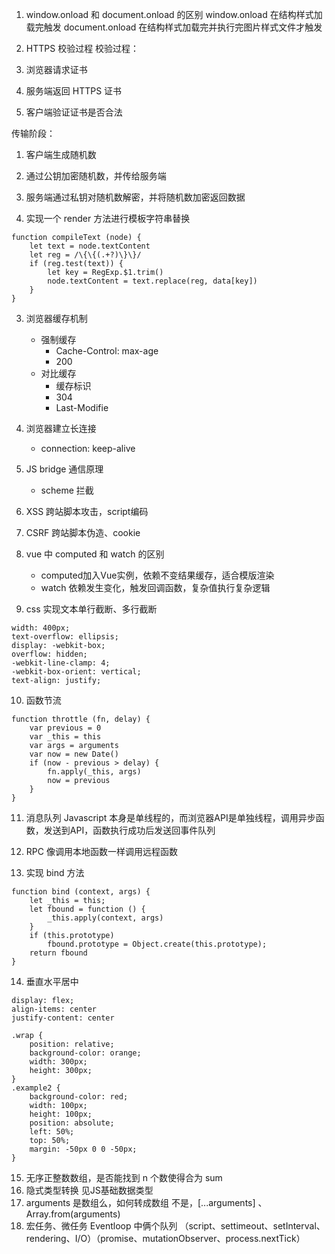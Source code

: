 1. window.onload 和 document.onload 的区别
window.onload 在结构样式加载完触发
document.onload 在结构样式加载完并执行完图片样式文件才触发

2. HTTPS 校验过程
校验过程：

1. 浏览器请求证书
2. 服务端返回 HTTPS 证书
3. 客户端验证证书是否合法

传输阶段：
1. 客户端生成随机数
2. 通过公钥加密随机数，并传给服务端
3. 服务端通过私钥对随机数解密，并将随机数加密返回数据

3. 实现一个 render 方法进行模板字符串替换
```
function compileText (node) {
    let text = node.textContent
    let reg = /\{\{(.+?)\}\}/
    if (reg.test(text)) {
        let key = RegExp.$1.trim()
        node.textContent = text.replace(reg, data[key])
    }
}
```

3. 浏览器缓存机制
    + 强制缓存
        + Cache-Control: max-age
        + 200
    + 对比缓存
        + 缓存标识 
        + 304
        + Last-Modifie
4. 浏览器建立长连接
    + connection: keep-alive

5. JS bridge 通信原理
    + scheme 拦截

6. XSS
    跨站脚本攻击，script编码
7. CSRF
    跨站脚本伪造、cookie
8. vue 中 computed 和 watch 的区别
    + computed加入Vue实例，依赖不变结果缓存，适合模版渲染
    + watch 依赖发生变化，触发回调函数，复杂值执行复杂逻辑
9. css 实现文本单行截断、多行截断
```
width: 400px;
text-overflow: ellipsis; 
display: -webkit-box;
overflow: hidden;
-webkit-line-clamp: 4;
-webkit-box-orient: vertical;
text-align: justify;
```

10. 函数节流
```
function throttle (fn, delay) {
    var previous = 0
    var _this = this
    var args = arguments
    var now = new Date()
    if (now - previous > delay) {
        fn.apply(_this, args)
        now = previous
    }
}
```
11. 消息队列
Javascript 本身是单线程的，而浏览器API是单独线程，调用异步函数，发送到API，函数执行成功后发送回事件队列

12. RPC
像调用本地函数一样调用远程函数

13. 实现 bind 方法
```
function bind (context, args) {
    let _this = this;
    let fbound = function () {
        _this.apply(context, args)
    }
    if (this.prototype)
        fbound.prototype = Object.create(this.prototype);
    return fbound
}
```
14. 垂直水平居中
```
display: flex;
align-items: center
justify-content: center
```
```
.wrap {
    position: relative;
    background-color: orange;
    width: 300px;
    height: 300px;
}
.example2 {
    background-color: red;
    width: 100px;
    height: 100px;
    position: absolute;
    left: 50%;
    top: 50%;
    margin: -50px 0 0 -50px;
}
```

15. 无序正整数数组，是否能找到 n 个数使得合为 sum
16. 隐式类型转换
见JS基础数据类型
17. arguments 是数组么，如何转成数组
不是，[...arguments] 、 Array.from(arguments)
18. 宏任务、微任务
Eventloop 中俩个队列 （script、settimeout、setInterval、rendering、I/O）（promise、mutationObserver、process.nextTick）

